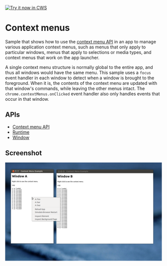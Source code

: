 <a target="_blank" href="https://chrome.google.com/webstore/detail/biknlgbccocnocjfclpedecpgopjokik">![Try it now in CWS](https://raw.github.com/GoogleChrome/chrome-app-samples/master/tryitnowbutton.png "Click here to install this sample from the Chrome Web Store")</a>


# Context menus

Sample that shows how to use the [context menu API](http://developer.chrome.com/apps/contextMenus.html) in an app to manage various application context menus, such as menus that only apply to particular windows, menus that apply to selections or media types, and context menus that work on the app launcher.

A single context menu structure is normally global to the entire app, and thus all windows would have the same menu. This sample uses a `focus` event handler in each window to detect when a window is brought to the foreground. When it is, the contents of the context menu are updated with that window's commands, while leaving the other menus intact. The `chrome.contextMenus.onClicked` event handler also only handles events that occur in that window.

## APIs

* [Context menu API](http://developer.chrome.com/apps/contextMenus.html)
* [Runtime](http://developer.chrome.com/apps/app.runtime.html)
* [Window](http://developer.chrome.com/apps/app.window.html)

     
     
## Screenshot
![screenshot](/samples/context-menu/assets/screenshot_1280_800.png)

